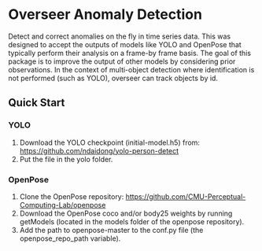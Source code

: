 # Overseer Anomaly Detection

Detect and correct anomalies on the fly in time series data.
This was designed to accept the outputs of models like YOLO and OpenPose that typically perform their analysis on a frame-by frame basis.
The goal of this package is to improve the output of other models by considering prior observations.
In the context of multi-object detection where identification is not performed (such as YOLO), overseer can track objects by id. 

## Quick Start
### YOLO
1. Download the YOLO checkpoint (initial-model.h5) from: https://github.com/ndaidong/yolo-person-detect
2. Put the file in the yolo folder.

### OpenPose
1. Clone the OpenPose repository: https://github.com/CMU-Perceptual-Computing-Lab/openpose
2. Download the OpenPose coco and/or body25 weights by running getModels (located in the models folder of the openpose repository).
3. Add the path to openpose-master to the conf.py file (the openpose_repo_path variable).
